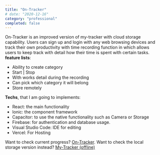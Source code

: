 ```yaml
---
title: "On-Tracker"
# date: "2020-12-16"
category: "professional"
completed: false
---
```


On-Tracker is an improved version of my-tracker with cloud storage capability. Users can sign up and login with any web browsing devices and track their own productivity with time recording function in which allows users to keep track with detail how their time is spent with certain tasks. **feature lists**:
- Ability to create category
- Start | Stop
- With works detail during the recording
- Can pick which category it will belong
- Store remotely

**Techs**, that I am going to implements:

- React: the main functionality
- Ionic: the component framework
- Capacitor: to use the native functionality such as Camera or Storage
- Firebase: for authentication and database usage.
- Visual Studio Code: IDE for editing
- Vercel: For Hosting

Want to check current progress? [On-Tracker](https://on-tracker.vercel.app). Want to check the local storage version instead? [My-Tracker (offline)](https://lo-tracker.vercel.app)